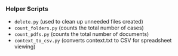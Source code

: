 ### Helper Scripts

- `delete.py` (used to clean up unneeded files created)
- `count_folders.py` (counts the total number of cases)
- `count_pdfs.py`  (counts the total number of documents)
- `context_to_csv.py` (converts context.txt to CSV for spreadsheet viewing)

